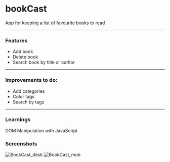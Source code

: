 # bookCast
App for keeping a list of favourite books to read 

--- 

### Features
* Add book
* Delete book
* Search book by title or author

--- 

### Improvements to do:
* Add categories
* Color tags
* Search by tags

---


### Learnings
DOM Manipulation with JavaScript


### Screenshots


![BookCast_desk](https://user-images.githubusercontent.com/96197951/211618109-7120a371-1e3a-412b-bb28-9275fe2f7ca0.jpg)
![BookCast_mob](https://user-images.githubusercontent.com/96197951/211618138-e9bebb81-d092-49cc-87df-e7b5c86f1703.jpg)
